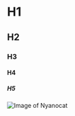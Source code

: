 # H1
## H2
### H3
#### H4
##### H5

![Image of Nyanocat](https://octodex.github.com/images/nyantocat.gif) 
